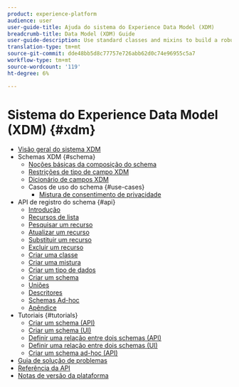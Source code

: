 ```yaml
---
product: experience-platform
audience: user
user-guide-title: Ajuda do sistema do Experience Data Model (XDM)
breadcrumb-title: Data Model (XDM) Guide
user-guide-description: Use standard classes and mixins to build a robust schema-based data model, standardizing your experience data into a common representation for use in all downstream Platform services.
translation-type: tm+mt
source-git-commit: dde48bb5d8c77757e726abb62d0c74e96955c5a7
workflow-type: tm+mt
source-wordcount: '119'
ht-degree: 6%

---
```



# Sistema do Experience Data Model (XDM) {#xdm}

* [Visão geral do sistema XDM](home.md)
* Schemas XDM {#schema}
   * [Noções básicas da composição do schema](schema/composition.md)
   * [Restrições de tipo de campo XDM](schema/field-constraints.md)
   * [Dicionário de campos XDM](schema/field-dictionary.md)
   * Casos de uso do schema {#use-cases}
      * [Mistura de consentimento de privacidade](schema/privacy-consent.md)
* API de registro do schema {#api}
   * [Introdução](api/getting-started.md)
   * [Recursos de lista](api/list-resources.md)
   * [Pesquisar um recurso](api/look-up-resource.md)
   * [Atualizar um recurso](api/update-resource.md)
   * [Substituir um recurso](api/replace-resource.md)
   * [Excluir um recurso](api/delete-resource.md)
   * [Criar uma classe](api/create-class.md)
   * [Criar uma mistura](api/create-mixin.md)
   * [Criar um tipo de dados](api/create-data-type.md)
   * [Criar um schema](api/create-schema.md)
   * [Uniões](api/unions.md)
   * [Descritores](api/descriptors.md)
   * [Schemas Ad-hoc](api/ad-hoc.md)
   * [Apêndice](api/appendix.md)
* Tutoriais {#tutorials}
   * [Criar um schema (API)](tutorials/create-schema-api.md)
   * [Criar um schema (UI)](tutorials/create-schema-ui.md)
   * [Definir uma relação entre dois schemas (API)](tutorials/relationship-api.md)
   * [Definir uma relação entre dois schemas (UI)](tutorials/relationship-ui.md)
   * [Criar um schema ad-hoc (API)](tutorials/ad-hoc.md)
* [Guia de solução de problemas](troubleshooting-guide.md)
* [Referência da API](https://www.adobe.io/apis/experienceplatform/home/api-reference.html#!acpdr/swagger-specs/schema-registry.yaml)
* [Notas de versão da plataforma](https://www.adobe.com/go/platform-release-notes-en)